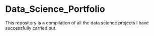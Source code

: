 # Data_Science_Portfolio
This repository is a compilation of all the data science projects I have successfully carried out.
